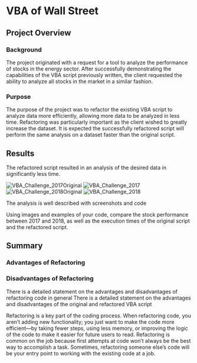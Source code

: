 # VBA of Wall Street

## Project Overview
### Background
The project originated with a request for a tool to analyze the performance of stocks in the energy sector. After successfully demonstrating the capabilities of the VBA script previously written, the client requested the ability to analyze all stocks in the market in a similar fashion.

### Purpose
The purpose of the project was to refactor the existing VBA script to analyze data more efficiently, allowing more data to be analyzed in less time. Refactoring was particularly important as the client wished to greatly increase the dataset. It is expected the successfully refactored script will perform the same analysis on a dataset faster than the original script.

## Results
The refactored script resulted in an analysis of the desired data in significantly less time.

![VBA_Challenge_2017Original](https://user-images.githubusercontent.com/96216947/147621204-de5ac995-f806-4da8-8f13-277ba33e2d00.png) ![VBA_Challenge_2017](https://user-images.githubusercontent.com/96216947/147621207-91f48fe1-e71a-402f-b986-9cd245ac1c06.png)
![VBA_Challenge_2018Original](https://user-images.githubusercontent.com/96216947/147621211-9d0d47df-7564-4aa2-99da-887cd8a96806.png) ![VBA_Challenge_2018](https://user-images.githubusercontent.com/96216947/147621215-20611a1a-27e6-4a7d-ba5b-2545d0368d57.png)

The analysis is well described with screenshots and code

Using images and examples of your code, compare the stock performance between 2017 and 2018, as well as the execution times of the original script and the refactored script.

## Summary
### Advantages of Refactoring


### Disadvantages of Refactoring

There is a detailed statement on the advantages and disadvantages of refactoring code in general
There is a detailed statement on the advantages and disadvantages of the original and refactored VBA script

Refactoring is a key part of the coding process. When refactoring code, you aren’t adding new functionality; you just want to make the code more efficient—by taking fewer steps, using less memory, or improving the logic of the code to make it easier for future users to read. Refactoring is common on the job because first attempts at code won’t always be the best way to accomplish a task. Sometimes, refactoring someone else’s code will be your entry point to working with the existing code at a job.
